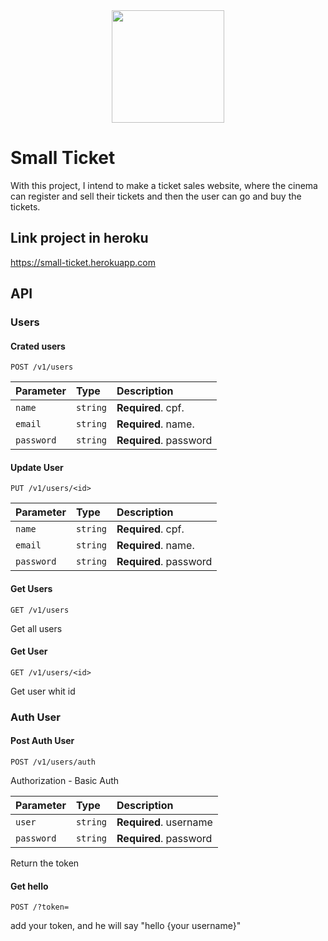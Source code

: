 <div align=center>
<img height="180em" src="https://files.catbox.moe/zmeuoq.png">
</div>

# Small Ticket

With this project, I intend to make a ticket sales website, where the cinema can register and sell their tickets and 
then the user can go and buy the tickets.

## Link project in heroku

https://small-ticket.herokuapp.com

## API

### Users

#### Crated users

```http
POST /v1/users
```

| Parameter  | Type     | Description            |
|:-----------|:---------|:-----------------------|
| `name`     | `string` | **Required**. cpf.     |
| `email`    | `string` | **Required**. name.    |
| `password` | `string` | **Required**. password |

#### Update User

```http
PUT /v1/users/<id>
```

| Parameter  | Type     | Description            |
|:-----------|:---------|:-----------------------|
| `name`     | `string` | **Required**. cpf.     |
| `email`    | `string` | **Required**. name.    |
| `password` | `string` | **Required**. password |

#### Get Users

```http
GET /v1/users
```
Get all users

#### Get User

```http
GET /v1/users/<id>
```
Get user whit id

### Auth User

#### Post Auth User

```http
POST /v1/users/auth
```
Authorization - Basic Auth

| Parameter  | Type     | Description            |
|:-----------|:---------|:-----------------------|
| `user`     | `string` | **Required**. username |
| `password` | `string` | **Required**. password |

Return the token

#### Get hello

```http
POST /?token=
```
add your token, and he will say "hello {your username}"